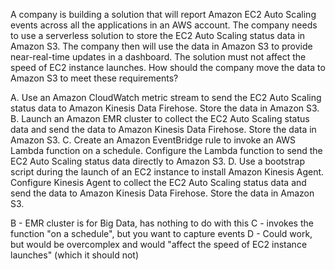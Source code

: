 A company is building a solution that will report Amazon EC2 Auto Scaling events across all the applications in an AWS account. The company needs to use a serverless solution to store the EC2 Auto Scaling status data in Amazon S3. The company then will use the data in Amazon S3 to provide near-real-time updates in a dashboard. The solution must not affect the speed of EC2 instance launches. How should the company move the data to Amazon S3 to meet these requirements? 

A. Use an Amazon CloudWatch metric stream to send the EC2 Auto Scaling status data to Amazon Kinesis Data Firehose. Store the data in Amazon S3. 
B. Launch an Amazon EMR cluster to collect the EC2 Auto Scaling status data and send the data to Amazon Kinesis Data Firehose. Store the data in Amazon S3. 
C. Create an Amazon EventBridge rule to invoke an AWS Lambda function on a schedule. Configure the Lambda function to send the EC2 Auto Scaling status data directly to Amazon S3. 
D. Use a bootstrap script during the launch of an EC2 instance to install Amazon Kinesis Agent. Configure Kinesis Agent to collect the EC2 Auto Scaling status data and send the data to Amazon Kinesis Data Firehose. Store the data in Amazon S3.

B - EMR cluster is for Big Data, has nothing to do with this 
C - invokes the function "on a schedule", but you want to capture events 
D - Could work, but would be overcomplex and would "affect the speed of EC2 instance launches" (which it should not)
